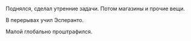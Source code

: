 Поднялся, сделал утренние задачи.
Потом магазины и прочие вещи.

В перерывах учил Эсперанто.

Малой глобально проштрафился.